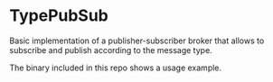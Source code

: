 # TypePubSub

Basic implementation of a publisher-subscriber broker that allows to subscribe and publish according to the message type.

The binary included in this repo shows a usage example.

